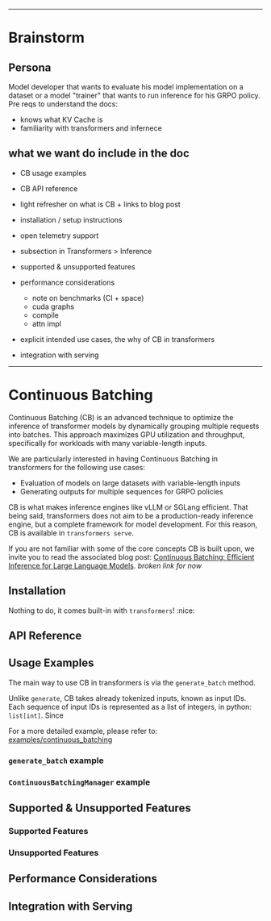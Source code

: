 <!--Copyright 2025 The HuggingFace Team. All rights reserved.

Licensed under the Apache License, Version 2.0 (the "License"); you may not use this file except in compliance with
the License. You may obtain a copy of the License at

http://www.apache.org/licenses/LICENSE-2.0

Unless required by applicable law or agreed to in writing, software distributed under the License is distributed on
an "AS IS" BASIS, WITHOUT WARRANTIES OR CONDITIONS OF ANY KIND, either express or implied. See the License for the
specific language governing permissions and limitations under the License.

⚠️ Note that this file is in Markdown but contain specific syntax for our doc-builder (similar to MDX) that may not be
rendered properly in your Markdown viewer.

-->

---
# Brainstorm

## Persona

Model developer that wants to evaluate his model implementation on a dataset or a model "trainer" that wants to run inference for his GRPO policy.
Pre reqs to understand the docs:
- knows what KV Cache is
- familiarity with transformers and infernece

## what we want do include in the doc

- CB usage examples
- CB API reference
- light refresher on what is CB + links to blog post

- installation / setup instructions

- open telemetry support

- subsection in Transformers > Inference

- supported & unsupported features

- performance considerations
  - note on benchmarks (CI + space)
  - cuda graphs
  - compile
  - attn impl

- explicit intended use cases, the why of CB in transformers

- integration with serving
---


# Continuous Batching

Continuous Batching (CB) is an advanced technique to optimize the inference of transformer models by dynamically grouping multiple requests into batches. This approach maximizes GPU utilization and throughput, specifically for workloads with many variable-length inputs.

We are particularly interested in having Continuous Batching in transformers for the following use cases:
- Evaluation of models on large datasets with variable-length inputs
- Generating outputs for multiple sequences for GRPO policies

CB is what makes inference engines like vLLM or SGLang efficient. That being said, transformers does not aim to be a production-ready inference engine, but a complete framework for model development. For this reason, CB is available in `transformers serve`.

If you are not familiar with some of the core concepts CB is built upon, we invite you to read the associated blog post: [Continuous Batching: Efficient Inference for Large Language Models](https://huggingface.co/blog/continuous-batching). _broken link for now_

## Installation

Nothing to do, it comes built-in with `transformers`! :nice:

## API Reference

## Usage Examples

The main way to use CB in transformers is via the `generate_batch` method.

Unlike `generate`, CB takes already tokenized inputs, known as input IDs. Each sequence of input IDs is represented as a list of integers, in python: `list[int]`. Since 

For a more detailed example, please refer to: [examples/continuous_batching](./path/to/example)

### `generate_batch` example

### `ContinuousBatchingManager` example


## Supported & Unsupported Features

### Supported Features


### Unsupported Features

## Performance Considerations


## Integration with Serving


